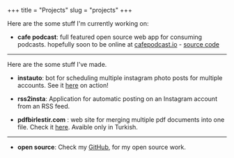 +++
title = "Projects"
slug = "projects"
+++

Here are the some stuff I'm currently working on:

- **cafe podcast**: full featured open source web app for consuming podcasts. hopefully soon to be online at [cafepodcast.io](http://cafepodcast.io) - [source code](https://github.com/ozkc/cafe_podcast) 

---------------
Here are the some stuff I've made.

- **instauto**: bot for scheduling multiple instagram photo posts for multiple accounts. See it [here](https://vimeo.com/300161419) on action!

- **rss2insta**: Application for automatic posting on an Instagram account from an RSS feed.

- **pdfbirlestir.com** : web site for merging multiple pdf documents into one file. Check it [here](https://pdfbirlestir.com). Avaible only in Turkish.

------------

- **open source**: Check my [GitHub](https://github.com/ozkc), for my open source work.
